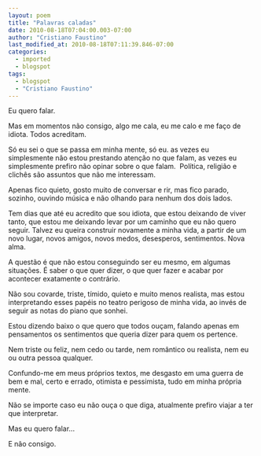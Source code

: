 ```yaml
---
layout: poem
title: "Palavras caladas"
date: 2010-08-18T07:04:00.003-07:00
author: "Cristiano Faustino"
last_modified_at: 2010-08-18T07:11:39.846-07:00
categories:
  - imported
  - blogspot
tags:
  - blogspot
  - "Cristiano Faustino"
---
```


Eu quero falar.

Mas em momentos não consigo, algo me cala, eu me calo e me faço de idiota. Todos acreditam.

Só eu sei o que se passa em minha mente, só eu. as vezes eu simplesmente não estou prestando atenção no que falam, as vezes eu simplesmente prefiro não opinar sobre o que falam.  Política, religião e clichês são assuntos que não me interessam.

Apenas fico quieto, gosto muito de conversar e rir, mas fico parado, sozinho, ouvindo música e não olhando para nenhum dos dois lados.

Tem dias que até eu acredito que sou idiota, que estou deixando de viver tanto, que estou me deixando levar por um caminho que eu não quero seguir. Talvez eu queira construir novamente a minha vida, a partir de um novo lugar, novos amigos, novos medos, desesperos, sentimentos. Nova alma.

A questão é que não estou conseguindo ser eu mesmo, em algumas situações. É saber o que quer dizer, o que quer fazer e acabar por acontecer exatamente o contrário.

Não sou covarde, triste, tímido, quieto e muito menos realista, mas estou interpretando esses papéis no teatro perigoso de minha vida, ao invés de seguir as notas do piano que sonhei.

Estou dizendo baixo o que quero que todos ouçam, falando apenas em pensamentos os sentimentos que queria dizer para quem os pertence.

Nem triste ou feliz, nem cedo ou tarde, nem romântico ou realista, nem eu ou outra pessoa qualquer.

Confundo-me em meus próprios textos, me desgasto em uma guerra de bem e mal, certo e errado, otimista e pessimista, tudo em minha própria mente.

Não se importe caso eu não ouça o que diga, atualmente prefiro viajar a ter que interpretar.

Mas eu quero falar...

E não consigo.